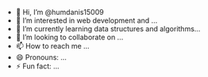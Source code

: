 - 👋 Hi, I’m @humdanis15009
- 👀 I’m interested in web development and ...
- 🌱 I’m currently learning data structures and algorithms...
- 💞️ I’m looking to collaborate on ...
- 📫 How to reach me ...
- 😄 Pronouns: ...
- ⚡ Fun fact: ...

<!---
humdanis15009/humdanis15009 is a ✨ special ✨ repository because its `README.md` (this file) appears on your GitHub profile.
You can click the Preview link to take a look at your changes.
--->
